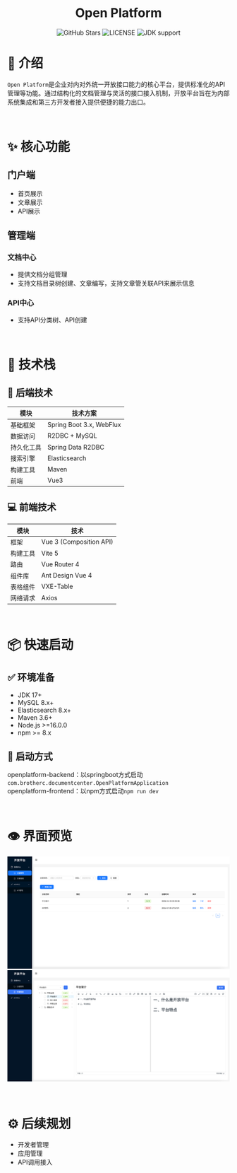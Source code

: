 <h1 align="center">Open Platform</h1>

<p align="center">
<img src="https://img.shields.io/github/stars/brotherc/openplatform" alt="GitHub Stars">
<img src="https://img.shields.io/github/license/brotherc/openplatform" alt="LICENSE">
<img src="https://img.shields.io/badge/jdk-%3E%3D17-green" alt="JDK support">
</p>

# 🎯 介绍
`Open Platform`是企业对内对外统一开放接口能力的核心平台，提供标准化的API管理等功能。通过结构化的文档管理与灵活的接口接入机制，开放平台旨在为内部系统集成和第三方开发者接入提供便捷的能力出口。

<br>

# ✨ 核心功能
## 门户端
- 首页展示
- 文章展示
- API展示

## 管理端
### 文档中心
- 提供文档分组管理
- 支持文档目录树创建、文章编写，支持文章管关联API来展示信息

### API中心
- 支持API分类树、API创建

<br>

# 🧱 技术栈
## 🔧 后端技术
| 模块    | 技术方案                     |
|-------|--------------------------|
| 基础框架  | Spring Boot 3.x, WebFlux |
| 数据访问  | R2DBC + MySQL            |
| 持久化工具 | Spring Data R2DBC        |
| 搜索引擎  | Elasticsearch            |
| 构建工具  | Maven                    |
| 前端    | Vue3                     |

## 💻 前端技术
| 模块       | 技术                             |
|------------|----------------------------------|
| 框架       | Vue 3 (Composition API)          |
| 构建工具   | Vite 5                            |
| 路由       | Vue Router 4                     |
| 组件库     | Ant Design Vue 4                 |
| 表格组件   | VXE-Table                         |
| 网络请求   | Axios                             |

<br>

# 📦 快速启动
## ✅ 环境准备

- JDK 17+
- MySQL 8.x+
- Elasticsearch 8.x+
- Maven 3.6+
- Node.js >=16.0.0
- npm >= 8.x

## 🏁 启动方式
openplatform-backend：以springboot方式启动`com.brotherc.documentcenter.OpenPlatformApplication`  
openplatform-frontend：以npm方式启动`npm run dev`

<br>

# 👁 界面预览
![分组管理](https://github.com/Brotherc/openplatform/blob/main/doc/manager/doccataloggroup.png)  
![文章管理](https://github.com/Brotherc/openplatform/blob/main/doc/manager/doc.png)

<br>

# ⚙ 后续规划
- 开发者管理
- 应用管理
- API调用接入


